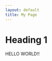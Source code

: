 ```yaml
---
layout: default
title: My Page
---
```


<link rel="stylesheet" href="WhoWaWay.github.io\style.css">

# Heading 1
HELLO WORLD!!